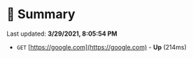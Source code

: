 # 📖 Summary
Last updated: **3/29/2021, 8:05:54 PM**

- `GET` [https://google.com](https://google.com) - **Up** (214ms)
